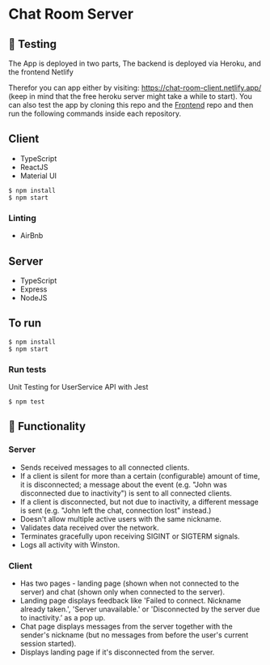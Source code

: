 # Chat Room Server

## 🧪 Testing

The App is deployed in two parts, The backend is deployed via Heroku, and the frontend Netlify

Therefor you can app either by visiting: https://chat-room-client.netlify.app/ (keep in mind that the free heroku server might take a while to start). You can also test the app by cloning this repo and the [Frontend](https://github.com/lwears/webchat-client) repo and then run the following commands inside each repository.

## Client

- TypeScript
- ReactJS
- Material UI

```
$ npm install
$ npm start
```

### Linting
- AirBnb

## Server

- TypeScript
- Express
- NodeJS

## To run

```
$ npm install
$ npm start
```

### Run tests
Unit Testing for UserService API with Jest

```
$ npm test
```

## 🧰 Functionality

### Server

- Sends received messages to all connected clients.
- If a client is silent for more than a certain (configurable) amount of time, it is
  disconnected; a message about the event (e.g. "John was disconnected due to
  inactivity") is sent to all connected clients.
- If a client is disconnected, but not due to inactivity, a different message is sent (e.g.
  "John left the chat, connection lost" instead.)
- Doesn't allow multiple active users with the same nickname.
- Validates data received over the network.
- Terminates gracefully upon receiving SIGINT or SIGTERM signals.
- Logs all activity with Winston.

### Client

- Has two pages - landing page (shown when not connected to the server) and chat
  (shown only when connected to the server).
- Landing page displays feedback like 'Failed to connect. Nickname already taken.', 'Server unavailable.' or 'Disconnected by the server due to inactivity.’ as a pop up.
- Chat page displays messages from the server together with the sender's nickname (but
  no messages from before the user's current session started).
- Displays landing page if it's disconnected from the server.
